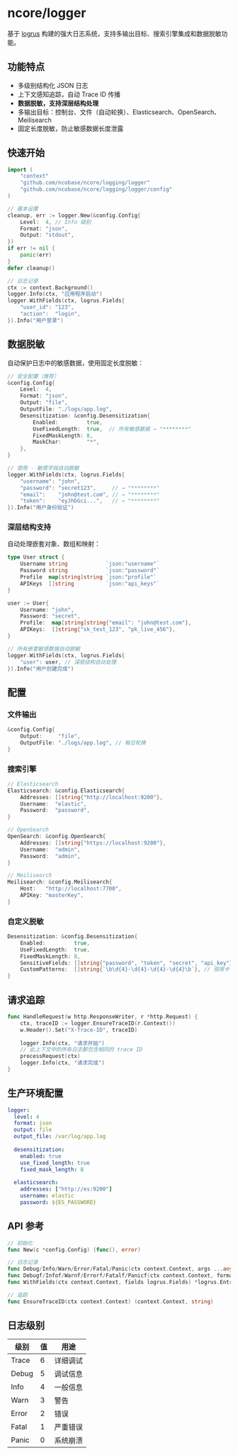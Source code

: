 # ncore/logger

基于 [logrus](https://github.com/sirupsen/logrus) 构建的强大日志系统，支持多输出目标、搜索引擎集成和数据脱敏功能。

## 功能特点

- 多级别结构化 JSON 日志
- 上下文感知追踪，自动 Trace ID 传播
- **数据脱敏，支持深层结构处理**
- 多输出目标：控制台、文件（自动轮换）、Elasticsearch、OpenSearch、Meilisearch
- 固定长度脱敏，防止敏感数据长度泄露

## 快速开始

```go
import (
    "context"
    "github.com/ncobase/ncore/logging/logger"
    "github.com/ncobase/ncore/logging/logger/config"
)

// 基本设置
cleanup, err := logger.New(&config.Config{
    Level:  4, // Info 级别
    Format: "json",
    Output: "stdout",
})
if err != nil {
    panic(err)
}
defer cleanup()

// 日志记录
ctx := context.Background()
logger.Info(ctx, "应用程序启动")
logger.WithFields(ctx, logrus.Fields{
    "user_id": "123",
    "action":  "login",
}).Info("用户登录")
```

## 数据脱敏

自动保护日志中的敏感数据，使用固定长度脱敏：

```go
// 安全配置（推荐）
&config.Config{
    Level:  4,
    Format: "json",
    Output: "file",
    OutputFile: "./logs/app.log",
    Desensitization: &config.Desensitization{
        Enabled:         true,
        UseFixedLength:  true,  // 所有敏感数据 → "********"
        FixedMaskLength: 8,
        MaskChar:        "*",
    },
}

// 使用 - 敏感字段自动脱敏
logger.WithFields(ctx, logrus.Fields{
    "username": "john",
    "password": "secret123",     // → "********"
    "email":    "john@test.com", // → "********"
    "token":    "eyJhbGci...",   // → "********"
}).Info("用户身份验证")
```

### 深层结构支持

自动处理嵌套对象、数组和映射：

```go
type User struct {
    Username string            `json:"username"`
    Password string            `json:"password"`
    Profile  map[string]string `json:"profile"`
    APIKeys  []string          `json:"api_keys"`
}

user := User{
    Username: "john",
    Password: "secret",
    Profile:  map[string]string{"email": "john@test.com"},
    APIKeys:  []string{"sk_test_123", "pk_live_456"},
}

// 所有嵌套敏感数据自动脱敏
logger.WithFields(ctx, logrus.Fields{
    "user": user, // 深层结构自动处理
}).Info("用户创建完成")
```

## 配置

### 文件输出

```go
&config.Config{
    Output:     "file",
    OutputFile: "./logs/app.log", // 每日轮换
}
```

### 搜索引擎

```go
// Elasticsearch
Elasticsearch: &config.Elasticsearch{
    Addresses: []string{"http://localhost:9200"},
    Username:  "elastic",
    Password:  "password",
}

// OpenSearch  
OpenSearch: &config.OpenSearch{
    Addresses: []string{"https://localhost:9200"},
    Username:  "admin",
    Password:  "admin",
}

// Meilisearch
Meilisearch: &config.Meilisearch{
    Host:   "http://localhost:7700",
    APIKey: "masterKey",
}
```

### 自定义脱敏

```go
Desensitization: &config.Desensitization{
    Enabled:         true,
    UseFixedLength:  true,
    FixedMaskLength: 8,
    SensitiveFields: []string{"password", "token", "secret", "api_key"},
    CustomPatterns:  []string{`\b\d{4}-\d{4}-\d{4}-\d{4}\b`}, // 信用卡号
}
```

## 请求追踪

```go
func HandleRequest(w http.ResponseWriter, r *http.Request) {
    ctx, traceID := logger.EnsureTraceID(r.Context())
    w.Header().Set("X-Trace-ID", traceID)
    
    logger.Info(ctx, "请求开始")
    // 此上下文中的所有日志都包含相同的 trace ID
    processRequest(ctx)
    logger.Info(ctx, "请求完成")
}
```

## 生产环境配置

```yaml
logger:
  level: 4
  format: json
  output: file
  output_file: /var/log/app.log
  
  desensitization:
    enabled: true
    use_fixed_length: true
    fixed_mask_length: 8
    
  elasticsearch:
    addresses: ["http://es:9200"]
    username: elastic
    password: ${ES_PASSWORD}
```

## API 参考

```go
// 初始化
func New(c *config.Config) (func(), error)

// 日志记录
func Debug/Info/Warn/Error/Fatal/Panic(ctx context.Context, args ...any)
func Debugf/Infof/Warnf/Errorf/Fatalf/Panicf(ctx context.Context, format string, args ...any)
func WithFields(ctx context.Context, fields logrus.Fields) *logrus.Entry

// 追踪
func EnsureTraceID(ctx context.Context) (context.Context, string)
```

## 日志级别

| 级别 | 值 | 用途 |
|------|----|----|
| Trace | 6 | 详细调试 |
| Debug | 5 | 调试信息 |
| Info  | 4 | 一般信息 |
| Warn  | 3 | 警告 |
| Error | 2 | 错误 |
| Fatal | 1 | 严重错误 |
| Panic | 0 | 系统崩溃 |
